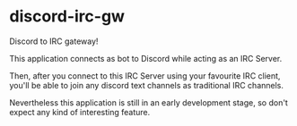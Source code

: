 # discord-irc-gw
Discord to IRC gateway!

This application connects as bot to Discord while acting as an IRC Server.

Then, after you connect to this IRC Server using your favourite IRC client, you'll be able to join any discord text channels as traditional IRC channels.

Nevertheless this application is still in an early development stage, so don't expect any kind of interesting feature.
